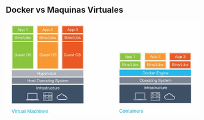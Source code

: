 ##  Docker vs Maquinas Virtuales

<!-- .slide: data-background="#3399ff" -->

 ![](/resources/docker.vs.vm.jpg)
